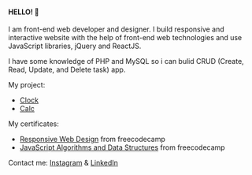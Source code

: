 #### HELLO! :wave:

I am front-end web developer and designer. I build responsive and interactive website with the help of front-end web technologies and use JavaScript libraries, jQuery and ReactJS.

I have some knowledge of PHP and MySQL so i can bulid CRUD (Create, Read, Update, and Delete task) app.

My project:
- [Clock](https://mysteriousmanin.github.io/clock/)
- [Calc](https://mysteriousmanin.github.io/calc/)

My certificates:
- [Responsive Web Design](https://www.freecodecamp.org/certification/mysteriousman/responsive-web-design) from freecodecamp
- [JavaScript Algorithms and Data Structures](https://www.freecodecamp.org/certification/mysteriousman/javascript-algorithms-and-data-structures) from freecodecamp


Contact me: [Instagram](https://www.instagram.com/MysteriousMan.IN/) & [LinkedIn](https://www.linkedin.com/in/MysteriousManIN)
